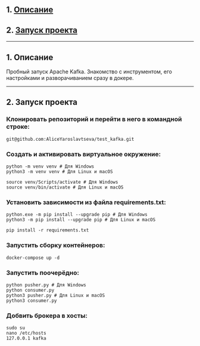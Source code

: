 ## 1. [Описание](#1)
## 2. [Запуск проекта](#2)

---
## 1. Описание <a id=1></a>

Пробный запуск Apache Kafka.
Знакомство с инструментом, его настройками и разворачиванием сразу в докере.

---
## 2. Запуск проекта <a id=2></a>

### Клонировать репозиторий и перейти в него в командной строке:
```
git@github.com:AliceYaroslavtseva/test_kafka.git
```
### Cоздать и активировать виртуальное окружение:
```
python -m venv venv # Для Windows
python3 -m venv venv # Для Linux и macOS
```
```
source venv/Scripts/activate # Для Windows
source venv/bin/activate # Для Linux и macOS
```
### Установить зависимости из файла requirements.txt:
```
python.exe -m pip install --upgrade pip # Для Windows
python3 -m pip install --upgrade pip # Для Linux и macOS
```
```
pip install -r requirements.txt
```
### Запустить сборку контейнеров:
```
docker-compose up -d
```
### Запустить поочерёдно:
```
python pusher.py # Для Windows
python consumer.py
python3 pusher.py # Для Linux и macOS
python3 consumer.py
```
### Добвить брокера в хосты:
```
sudo su
nano /etc/hosts
127.0.0.1 kafka
```
